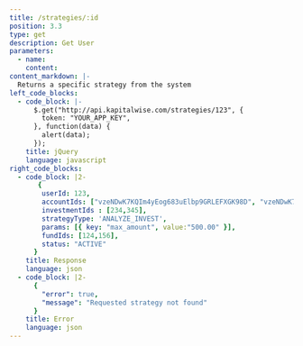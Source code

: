 ```yaml
---
title: /strategies/:id
position: 3.3
type: get
description: Get User
parameters:
  - name:
    content:
content_markdown: |-
  Returns a specific strategy from the system
left_code_blocks:
  - code_block: |-
      $.get("http://api.kapitalwise.com/strategies/123", {
        token: "YOUR_APP_KEY",
      }, function(data) {
        alert(data);
      });
    title: jQuery
    language: javascript
right_code_blocks:
  - code_block: |2-
       {
        userId: 123,
        accountIds: ["vzeNDwK7KQIm4yEog683uElbp9GRLEFXGK98D", "vzeNDwK7KQIm4yEog683uElbp9GRLEFED45RT"],
        investmentIds : [234,345],
        strategyType: 'ANALYZE_INVEST',
        params: [{ key: "max_amount", value:"500.00" }],
        fundIds: [124,156],
        status: "ACTIVE"
      }
    title: Response
    language: json
  - code_block: |2-
      {
        "error": true,
        "message": "Requested strategy not found"
      }
    title: Error
    language: json
---
```

